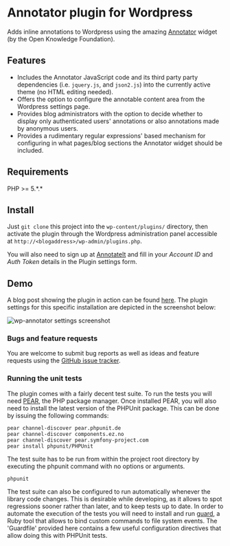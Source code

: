 # Annotator plugin for Wordpress

Adds inline annotations to Wordpress using the amazing 
[Annotator](http://github.com/okfn/annotator) widget (by the Open Knowledge Foundation).

## Features

- Includes the Annotator JavaScript code and its third party
  party dependencies (i.e. `jquery.js`, and `json2.js`) into the currently active theme (no HTML editing needed).
- Offers the option to configure the annotable content area from the Wordpress settings page.
- Provides blog administrators with the option to decide whether to display only authenticated users' annotations or also annotations made by anonymous users.
- Provides a rudimentary regular expressions' based mechanism for configuring in what pages/blog sections the Annotator widget should be included.


## Requirements

PHP >= 5.\*.\*

## Install

Just `git clone` this project into the `wp-content/plugins/` directory, then
activate the plugin through the Wordpress administration panel accessible at `http://<blogaddress>/wp-admin/plugins.php`.

You will also need to sign up at [AnnotateIt](http://annotateti.org) and 
fill in your _Account ID_ and _Auth Token_ details in the Plugin settings
form.


## Demo

A blog post showing the plugin in action can be found [here](http://wp-annotator.andreafiore.me/). The plugin settings for this specific installation are depicted in the screenshot below:

<img src="https://github.com/okfn/annotator-wordpress/raw/master/screenshot.png" alt="wp-annotator settings screenshot" />


### Bugs and feature requests

You are welcome to submit bug reports as well as ideas and feature
requests using the [GitHub issue tracker](https://github.com/okfn/annotator-wordpress/issues).

### Running the unit tests

The plugin comes with a fairly decent test suite. To run the tests you will need [PEAR](http://pear.php.net/), the PHP package manager.
Once installed PEAR, you will also need to install the latest version of the PHPUnit package. This can be done by issuing the following commands:

    pear channel-discover pear.phpunit.de
    pear channel-discover components.ez.no
    pear channel-discover pear.symfony-project.com
    pear install phpunit/PHPUnit

The test suite has to be run from within the project root
directory by executing the phpunit command with no options or
arguments.

    phpunit

The test suite can also be configured to run automatically whenever the library code changes. This is desirable while developing, as it allows to spot
regressions sooner rather than later, and to keep tests up to date. In order
to automate the execution of the tests you will need to install and run
[guard](https://github.com/guard/guard), a Ruby tool that allows to bind custom
commands to file system events. The 'Guardfile' provided here contains a few useful configuration directives that allow doing this with PHPUnit tests.

